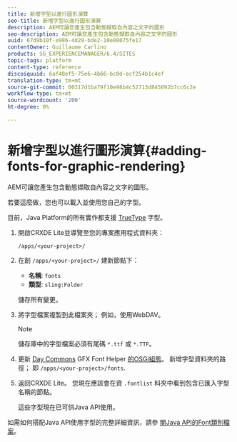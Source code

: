 ```yaml
---
title: 新增字型以進行圖形演算
seo-title: 新增字型以進行圖形演算
description: AEM可讓您產生包含動態擷取自內容之文字的圖形
seo-description: AEM可讓您產生包含動態擷取自內容之文字的圖形
uuid: 67d9b10f-e986-4d29-bde2-10e08075fe17
contentOwner: Guillaume Carlino
products: SG_EXPERIENCEMANAGER/6.4/SITES
topic-tags: platform
content-type: reference
discoiquuid: 6af48ef5-75e6-4b66-bc0d-ecf254b1c4ef
translation-type: tm+mt
source-git-commit: 00317d1ba79f10e98b4c52713d845092b7cc6c2e
workflow-type: tm+mt
source-wordcount: '200'
ht-degree: 0%

---
```



# 新增字型以進行圖形演算{#adding-fonts-for-graphic-rendering}

AEM可讓您產生包含動態擷取自內容之文字的圖形。

若要這麼做，您也可以載入並使用您自己的字型。

目前，Java Platform的所有實作都支援 [TrueType](https://en.wikipedia.org/wiki/Truetype) 字型。

1. 開啟CRXDE Lite並導覽至您的專案應用程式資料夾：

   `/apps/<your-project>/`

1. 在創 `/apps/<your-project>/` 建新節點下：

   * **名稱**: `fonts`
   * **類型**: `sling:Folder`

   儲存所有變更。

1. 將字型檔案複製到此檔案夾； 例如，使用WebDAV。

   >[!NOTE]
   >
   >儲存庫中的字型檔案必須有尾碼 `*.ttf` 或 `*.TTF`。

1. 更新 [Day Commons](/help/sites-deploying/configuring-osgi.md) GFX Font Helper [的OSGi組態](/help/sites-deploying/osgi-configuration-settings.md)。 新增字型資料夾的路徑； 即 `/apps/<your-project>/fonts`.

1. 返回CRXDE Lite。 您現在應該會在資 `.fontlist` 料夾中看到包含已匯入字型名稱的節點。

   這些字型現在已可供Java API使用。

如需如何搭配Java API使用字型的完整詳細資訊，請參 [閱Java API的Font類別檔案](https://download.oracle.com/javase/6/docs/api/java/awt/Font.html)。

